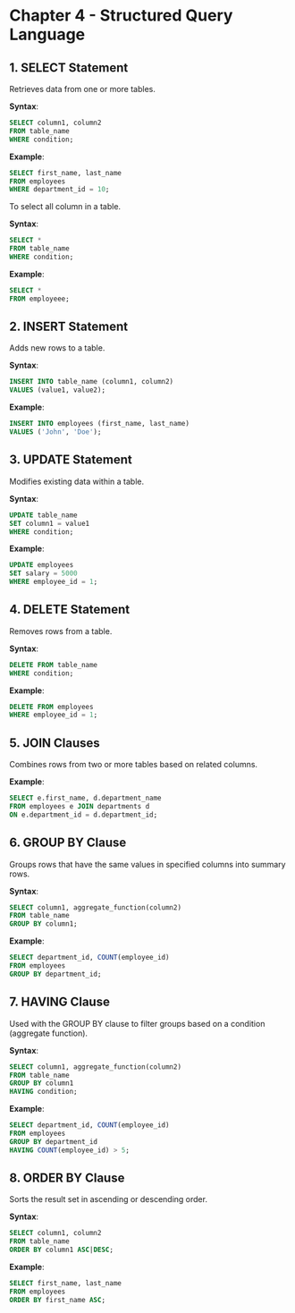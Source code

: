 # Chapter 4 - Structured Query Language

## 1. SELECT Statement
Retrieves data from one or more tables.

**Syntax**:  
```sql
SELECT column1, column2 
FROM table_name 
WHERE condition;
```

**Example**:  
```sql
SELECT first_name, last_name
FROM employees
WHERE department_id = 10;
```

To select all column in a table.

**Syntax**:  
```sql
SELECT * 
FROM table_name 
WHERE condition;
```

**Example**:  
```sql
SELECT *
FROM employeee;
```

## 2. INSERT Statement
Adds new rows to a table.

**Syntax**:  
```sql
INSERT INTO table_name (column1, column2)
VALUES (value1, value2);
```
**Example**:  
```sql
INSERT INTO employees (first_name, last_name)
VALUES ('John', 'Doe');
```

## 3. UPDATE Statement

Modifies existing data within a table.

**Syntax**:  
```sql
UPDATE table_name
SET column1 = value1
WHERE condition;
```

**Example**:  
```sql
UPDATE employees
SET salary = 5000
WHERE employee_id = 1;
```

## 4. DELETE Statement

Removes rows from a table.

**Syntax**:  
```sql
DELETE FROM table_name
WHERE condition;
```

**Example**:  
```sql
DELETE FROM employees
WHERE employee_id = 1;
```

## 5. JOIN Clauses

Combines rows from two or more tables based on related columns.

**Example**:  
```sql
SELECT e.first_name, d.department_name
FROM employees e JOIN departments d
ON e.department_id = d.department_id;
```

## 6. GROUP BY Clause

Groups rows that have the same values in specified columns into summary rows.

**Syntax**:  
```sql
SELECT column1, aggregate_function(column2)
FROM table_name
GROUP BY column1;
```

**Example**:  
```sql
SELECT department_id, COUNT(employee_id)
FROM employees
GROUP BY department_id;
```

## 7. HAVING Clause

Used with the GROUP BY clause to filter groups based on a condition (aggregate function).

**Syntax**:  
```sql
SELECT column1, aggregate_function(column2)
FROM table_name
GROUP BY column1
HAVING condition;
```

**Example**:  
```sql
SELECT department_id, COUNT(employee_id)
FROM employees
GROUP BY department_id
HAVING COUNT(employee_id) > 5;
```

## 8. ORDER BY Clause

Sorts the result set in ascending or descending order.

**Syntax**:  
```sql
SELECT column1, column2
FROM table_name
ORDER BY column1 ASC|DESC;
```

**Example**:  
```sql
SELECT first_name, last_name
FROM employees
ORDER BY first_name ASC;
```
